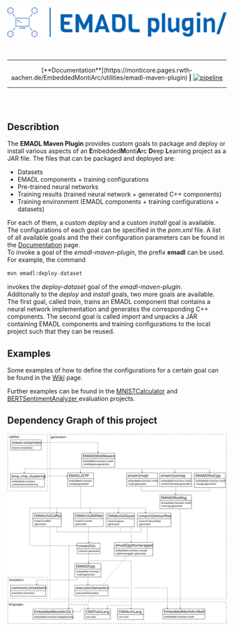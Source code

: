 <br/><br/>
<div align="center">
    <a href="https://monticore.pages.rwth-aachen.de/EmbeddedMontiArc/utilities/emadl-maven-plugin/index.html">
        <img src="src/site/resources/images/logo.svg" width="800"/>
    </a>
</div>
<br/><br/>

<hr/>

<div align="center">
    [**Documentation**](https://monticore.pages.rwth-aachen.de/EmbeddedMontiArc/utilities/emadl-maven-plugin) 
    <b>|</b>
    <a href="https://git.rwth-aachen.de/monticore/EmbeddedMontiArc/utilities/emadl-maven-plugin/-/pipelines/latest">
        <img alt="pipeline" src="https://git.rwth-aachen.de/monticore/EmbeddedMontiArc/utilities/emadl-maven-plugin/badges/master/pipeline.svg?style=flat-square"/>
    </a>
</div>

<hr/>
<br/>


<br/>

## Describtion
The **EMADL Maven Plugin** provides custom goals to package and deploy or install various aspects of an **E**mbedded**M**onti**A**rc 
**D**eep **L**earning project as a JAR file. The files that can be packaged and deployed are:
- Datasets
- EMADL components + training configurations
- Pre-trained neural networks
- Training results (trained neural network + generated C++ components)
- Training environment (EMADL components + training configurations + datasets)

For each of them, a custom *deploy* and a custom *install* goal is available. The configurations of each goal can be specified in the *pom.xml*
file.  A list of all available goals and the their configuration parameters can be found in 
the [Documentation](https://monticore.pages.rwth-aachen.de/EmbeddedMontiArc/utilities/emadl-maven-plugin/plugin-info.html) page.<br/>
To invoke a goal of the *emadl-maven-plugin*, the prefix **emadl** can be used. For example, the command
```Python
mvn emadl:deploy-dataset
```
invokes the *deploy-dataset* goal of the *emadl-maven-plugin*. </br>
Additonally to the *deploy* and *install* goals, two more goals are available.
The first goal, called *train*, trains an EMADL component that contains a neural network implementation and generates the corresponding 
C++ components. The second goal is called *import* and unpacks a JAR containing EMADL components and training configurations to the local
project such that they can be reused.


## Examples 
Some examples of how to define the configurations for a certain goal can be found in the [Wiki](https://git.rwth-aachen.de/monticore/EmbeddedMontiArc/utilities/emadl-maven-plugin/-/wikis/Configuration-Eamples) page.

Further examples can be found in the [MNISTCalculator](https://git.rwth-aachen.de/monticore/EmbeddedMontiArc/applications/mnistcalculator) and [BERTSentimentAnalyzer ](https://git.rwth-aachen.de/monticore/EmbeddedMontiArc/applications/bertsentimentanalyzer) evaluation projects. 

## Dependency Graph of this project

![Dependency graph](dependency-graph.svg)
